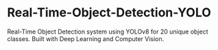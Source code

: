 # Real-Time-Object-Detection-YOLO
Real-Time Object Detection system using YOLOv8 for 20 unique object classes. Built with Deep Learning and Computer Vision.
